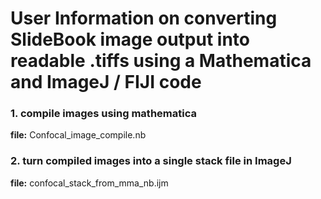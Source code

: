 # User Information on converting SlideBook image output into readable .tiffs using a Mathematica and ImageJ / FIJI code

### 1. compile images using mathematica 

**file:** Confocal_image_compile.nb


### 2. turn compiled images into a single stack file in ImageJ

**file:** confocal_stack_from_mma_nb.ijm
